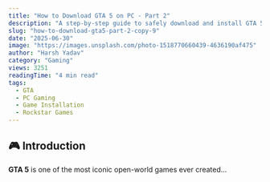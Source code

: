 ```yaml
---
title: "How to Download GTA 5 on PC - Part 2"
description: "A step-by-step guide to safely download and install GTA 5 on your computer without risks."
slug: "how-to-download-gta5-part-2-copy-9"
date: "2025-06-30"
image: "https://images.unsplash.com/photo-1518770660439-4636190af475"
author: "Harsh Yadav"
category: "Gaming"
views: 3251
readingTime: "4 min read"
tags:
  - GTA
  - PC Gaming
  - Game Installation
  - Rockstar Games
---
```


## 🎮 Introduction

**GTA 5** is one of the most iconic open-world games ever created...
